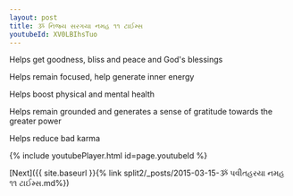 ```yaml
---
layout: post
title: ૐ નિજ્ય સરગયા નમહ ૧૧ ટાઈમ્સ
youtubeId: XV0LBIhsTuo
---
```

 
 
Helps get goodness, bliss and peace and God's blessings
 
Helps remain focused, help generate inner energy 
 
Helps boost physical and mental health 
 
Helps remain grounded and generates a sense of gratitude towards the greater power 
 
Helps reduce bad karma
 
 
 
 


{% include youtubePlayer.html id=page.youtubeId %}
 
[Next]({{ site.baseurl }}{% link  split2/_posts/2015-03-15-ૐ પવીતહરયા નમહ ૧૧ ટાઈમ્સ.md%})
 
